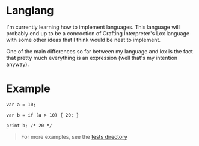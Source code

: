 # Langlang
I'm currently learning how to implement languages. This language will probably
end up to be a concoction of Crafting Interpreter's Lox language with some other
ideas that I think would be neat to implement.

One of the main differences so far between my language and lox is the fact that
pretty much everything is an expression (well that's my intention anyway).


# Example
```
var a = 10;

var b = if (a > 10) { 20; }

print b; /* 20 */
```


> For more examples, see the [tests directory](./tests)